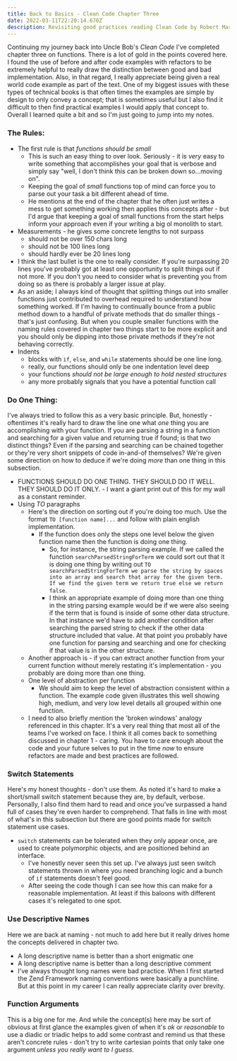 ```yaml
---
title: Back to Basics - Clean Code Chapter Three 
date: 2022-03-11T22:20:14.670Z 
description: Revisiting good practices reading Clean Code by Robert Martin
---
```


Continuing my journey back into Uncle Bob's _Clean Code_ I've completed chapter three on functions. There is a lot of gold in the points covered here. I found the use of before and after code examples with refactors to be extremely helpful to really draw the distinction between good and bad implementation. Also, in that regard, I really appreciate being given a real world code example as part of the text. One of my biggest issues with these types of technical books is that often times the examples are simple by design to only convey a concept; that is sometimes useful but I also find it difficult to then find practical examples I would apply that concept to. Overall I learned quite a bit and so I'm just going to jump into my notes.

### The Rules:
- The first rule is that _functions should be small_
  - This is such an easy thing to over look. Seriously - it is _very_ easy to write something that accomplishes your goal that is verbose and simply say "well, I don't think this can be broken down so...moving on".
  - Keeping the goal of _small_ functions top of mind can force you to parse out your task a bit different ahead of time.
  - He mentions at the end of the chapter that he often just writes a mess to get something working then applies this concepts after - but I'd argue that keeping a goal of small functions from the start helps inform your approach even if your writing a big ol monolith to start.
- Measurements - he gives some concrete lengths to not surpass
  - should not be over 150 chars long
  - should not be 100 lines long
  - should hardly ever be 20 lines long
- I think the last bullet is the one to really consider. If you're surpassing 20 lines you've probably got at least one opportunity to split things out if not more. If you don't you need to consider what is preventing you from doing so as there is probably a larger issue at play.
- As an aside; I always kind of thought that splitting things out into smaller functions just contributed to overhead required to understand how something worked. If I'm having to continually bounce from a public method down to a handful of private methods that do smaller things - that's just confusing. But when you couple smaller functions with the naming rules covered in chapter two things start to be more explicit and you should only be dipping into those private methods if they're not behaving correctly.
- Indents
  - blocks with `if`, `else`, and `while` statements should be one line long.
  - really, our functions should only be one indentation level deep
  - your functions _should not be large enough to hold nested structures_
  - any more probably signals that you have a potential function call


### Do One Thing:
I've always tried to follow this as a very basic principle. But, honestly - oftentimes it's really hard to draw the line one what _one_ thing you are accomplishing with your function. If you are parsing a string in a function and searching for a given value and returning true if found; is that two distinct things? Even if the parsing and searching can be chained together or they're very short snippets of code in-and-of themselves? We're given some direction on how to deduce if we're doing _more_ than one thing in this subsection.

- FUNCTIONS SHOULD DO ONE THING. THEY SHOULD DO IT WELL. THEY SHOULD DO IT ONLY. - I want a giant print out of this for my wall as a constant reminder.
- Using _TO_ paragraphs
  - Here's the direction on sorting out if you're doing too much. Use the format `TO [function name]...` and follow with plain english implementation.
    - If the function does only the steps one level below the given function name then the function is doing one thing.
      - So, for instance, the string parsing example. If we called the function `searchParsedStringForTerm` we could sort out that it is doing one thing by writing out `TO searchParsedStringForTerm we parse the string by spaces into an array and search that array for the given term. If we find the given term we return true else we return false`.
      - I think an appropriate example of doing more than one thing in the string parsing example would be if we were also seeing if the term that is found is inside of some other data structure. In that instance we'd have to add another condition after searching the parsed string to check if the other data structure included that value. At that point you probably have one function for parsing and searching and one for checking if that value is in the other structure.
  - Another approach is - if you can extract another function from your current function without merely restating it's implementation - you probably are doing more than one thing.
  - One level of abstraction per function
    - We should aim to keep the level of abstraction consistent within a function. The example code given illustrates this well showing high, medium, and very low level details all grouped within one function.
  - I need to also briefly mention the 'broken windows' analogy referenced in this chapter. It's a very real thing that most all of the teams I've worked on face. I think it all comes back to something discussed in chapter 1 - caring. You have to care enough about the code and your future selves to put in the time _now_ to ensure refactors are made and best practices are followed.

### Switch Statements
Here's my honest thoughts - don't use them. As noted it's hard to make a short/small switch statement because they are, by default, verbose. Personally, I also find them hard to read and once you've surpassed a hand full of cases they're even harder to comprehend. That falls in line with most of what's in this subsection but there are good points made for switch statement use cases.

- `switch` statements can be tolerated when they only appear once, are used to create polymorphic objects, and are positioned behind an interface.
  - I've honestly never seen this set up. I've always just seen switch statements thrown in where you need branching logic and a bunch of `if` statements doesn't feel good.
  - After seeing the code though I can see how this can make for a reasonable implementation. At least if this baloons with different cases it's relegated to one spot.

### Use Descriptive Names
Here we are back at naming - not much to add here but it really drives home the concepts delivered in chapter two.

- A long descriptive name is better than a short enigmatic one
- A long descriptive name is better than a long descriptive comment
- I've always thought long names were bad practice. When I first started the Zend Framework naming conventions were basically a punchline. But at this point in my career I can really appreciate clarity over brevity.

### Function Arguments
This is a big one for me. And while the concept(s) here may be sort of obvious at first glance the examples given of when it's _ok_ or _reasonable_ to use a diadic or triadic helps to add some contrast and remind us that these aren't concrete rules - don't try to write cartesian points that only take one argument _unless you really want to I guess_.
